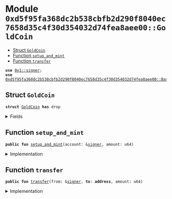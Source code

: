 
<a name="0xd5f95fa368dc2b538cbfb2d290f8040ec7658d35c4f30d354032d74fea8aee00_GoldCoin"></a>

# Module `0xd5f95fa368dc2b538cbfb2d290f8040ec7658d35c4f30d354032d74fea8aee00::GoldCoin`



-  [Struct `GoldCoin`](#0xd5f95fa368dc2b538cbfb2d290f8040ec7658d35c4f30d354032d74fea8aee00_GoldCoin_GoldCoin)
-  [Function `setup_and_mint`](#0xd5f95fa368dc2b538cbfb2d290f8040ec7658d35c4f30d354032d74fea8aee00_GoldCoin_setup_and_mint)
-  [Function `transfer`](#0xd5f95fa368dc2b538cbfb2d290f8040ec7658d35c4f30d354032d74fea8aee00_GoldCoin_transfer)


<pre><code><b>use</b> <a href="">0x1::signer</a>;
<b>use</b> <a href="BasicCoin.md#0xd5f95fa368dc2b538cbfb2d290f8040ec7658d35c4f30d354032d74fea8aee00_BasicCoin">0xd5f95fa368dc2b538cbfb2d290f8040ec7658d35c4f30d354032d74fea8aee00::BasicCoin</a>;
</code></pre>



<a name="0xd5f95fa368dc2b538cbfb2d290f8040ec7658d35c4f30d354032d74fea8aee00_GoldCoin_GoldCoin"></a>

## Struct `GoldCoin`



<pre><code><b>struct</b> <a href="GoldCoin.md#0xd5f95fa368dc2b538cbfb2d290f8040ec7658d35c4f30d354032d74fea8aee00_GoldCoin">GoldCoin</a> <b>has</b> drop
</code></pre>



<details>
<summary>Fields</summary>


<dl>
<dt>
<code>dummy_field: bool</code>
</dt>
<dd>

</dd>
</dl>


</details>

<a name="0xd5f95fa368dc2b538cbfb2d290f8040ec7658d35c4f30d354032d74fea8aee00_GoldCoin_setup_and_mint"></a>

## Function `setup_and_mint`



<pre><code><b>public</b> <b>fun</b> <a href="GoldCoin.md#0xd5f95fa368dc2b538cbfb2d290f8040ec7658d35c4f30d354032d74fea8aee00_GoldCoin_setup_and_mint">setup_and_mint</a>(account: &<a href="">signer</a>, amount: u64)
</code></pre>



<details>
<summary>Implementation</summary>


<pre><code><b>public</b> entry <b>fun</b> <a href="GoldCoin.md#0xd5f95fa368dc2b538cbfb2d290f8040ec7658d35c4f30d354032d74fea8aee00_GoldCoin_setup_and_mint">setup_and_mint</a>(account: &<a href="">signer</a>, amount: u64) {
    <a href="BasicCoin.md#0xd5f95fa368dc2b538cbfb2d290f8040ec7658d35c4f30d354032d74fea8aee00_BasicCoin_publish_balance">BasicCoin::publish_balance</a>&lt;<a href="GoldCoin.md#0xd5f95fa368dc2b538cbfb2d290f8040ec7658d35c4f30d354032d74fea8aee00_GoldCoin">GoldCoin</a>&gt;(account);
    <a href="BasicCoin.md#0xd5f95fa368dc2b538cbfb2d290f8040ec7658d35c4f30d354032d74fea8aee00_BasicCoin_mint">BasicCoin::mint</a>&lt;<a href="GoldCoin.md#0xd5f95fa368dc2b538cbfb2d290f8040ec7658d35c4f30d354032d74fea8aee00_GoldCoin">GoldCoin</a>&gt;(<a href="_address_of">signer::address_of</a>(account), amount, <a href="GoldCoin.md#0xd5f95fa368dc2b538cbfb2d290f8040ec7658d35c4f30d354032d74fea8aee00_GoldCoin">GoldCoin</a>{});
}
</code></pre>



</details>

<a name="0xd5f95fa368dc2b538cbfb2d290f8040ec7658d35c4f30d354032d74fea8aee00_GoldCoin_transfer"></a>

## Function `transfer`



<pre><code><b>public</b> <b>fun</b> <a href="GoldCoin.md#0xd5f95fa368dc2b538cbfb2d290f8040ec7658d35c4f30d354032d74fea8aee00_GoldCoin_transfer">transfer</a>(from: &<a href="">signer</a>, <b>to</b>: <b>address</b>, amount: u64)
</code></pre>



<details>
<summary>Implementation</summary>


<pre><code><b>public</b> entry <b>fun</b> <a href="GoldCoin.md#0xd5f95fa368dc2b538cbfb2d290f8040ec7658d35c4f30d354032d74fea8aee00_GoldCoin_transfer">transfer</a>(from: &<a href="">signer</a>, <b>to</b>: <b>address</b>, amount: u64) {
    <a href="BasicCoin.md#0xd5f95fa368dc2b538cbfb2d290f8040ec7658d35c4f30d354032d74fea8aee00_BasicCoin_transfer">BasicCoin::transfer</a>&lt;<a href="GoldCoin.md#0xd5f95fa368dc2b538cbfb2d290f8040ec7658d35c4f30d354032d74fea8aee00_GoldCoin">GoldCoin</a>&gt;(from, <b>to</b>, amount, <a href="GoldCoin.md#0xd5f95fa368dc2b538cbfb2d290f8040ec7658d35c4f30d354032d74fea8aee00_GoldCoin">GoldCoin</a> {});
}
</code></pre>



</details>

